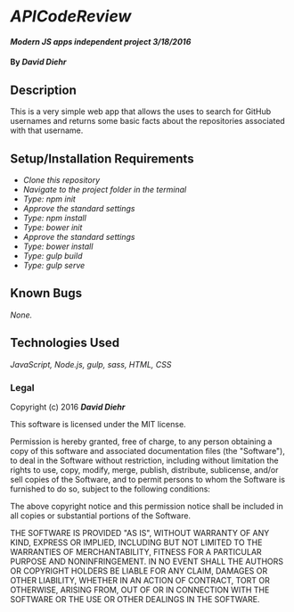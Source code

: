 # _APICodeReview_

#### _Modern JS apps independent project 3/18/2016_

#### By _**David Diehr**_

## Description

This is a very simple web app that allows the uses to search for GitHub usernames and returns some basic facts about the repositories associated with that username.

## Setup/Installation Requirements

* _Clone this repository_
* _Navigate to the project folder in the terminal_
* _Type: npm init_
* _Approve the standard settings_
* _Type: npm install_
* _Type: bower init_
* _Approve the standard settings_
* _Type: bower install_
* _Type: gulp build_
* _Type: gulp serve_


## Known Bugs

_None._


## Technologies Used

_JavaScript, Node.js, gulp, sass, HTML, CSS_

### Legal

Copyright (c) 2016 **_David Diehr_**

This software is licensed under the MIT license.

Permission is hereby granted, free of charge, to any person obtaining a copy
of this software and associated documentation files (the "Software"), to deal
in the Software without restriction, including without limitation the rights
to use, copy, modify, merge, publish, distribute, sublicense, and/or sell
copies of the Software, and to permit persons to whom the Software is
furnished to do so, subject to the following conditions:

The above copyright notice and this permission notice shall be included in
all copies or substantial portions of the Software.

THE SOFTWARE IS PROVIDED "AS IS", WITHOUT WARRANTY OF ANY KIND, EXPRESS OR
IMPLIED, INCLUDING BUT NOT LIMITED TO THE WARRANTIES OF MERCHANTABILITY,
FITNESS FOR A PARTICULAR PURPOSE AND NONINFRINGEMENT. IN NO EVENT SHALL THE
AUTHORS OR COPYRIGHT HOLDERS BE LIABLE FOR ANY CLAIM, DAMAGES OR OTHER
LIABILITY, WHETHER IN AN ACTION OF CONTRACT, TORT OR OTHERWISE, ARISING FROM,
OUT OF OR IN CONNECTION WITH THE SOFTWARE OR THE USE OR OTHER DEALINGS IN
THE SOFTWARE.
